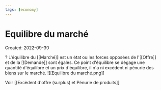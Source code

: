 ```yaml
---
tags: [economy]
---
```

# Equilibre du marché
Created: 2022-09-30

?
L'équilibre du [[Marché]] est un état ou les forces opposées de l'[[Offre]] et de la [[Demande]] sont égales.
Ce point d'équilibre se dégage une quantité d'équilibre et un prix d'équilibre, il n'a ni excèdent ni pénurie des biens sur le marché.
![[Equilibre du marché.png]]
<!--SR:!2024-02-26,112,210-->

Voir [[Excèdent d'offre (surplus) et Pénurie de produits]]